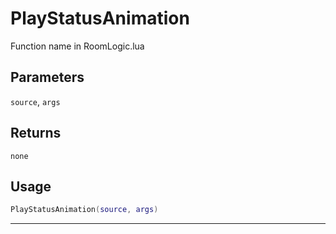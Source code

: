 # PlayStatusAnimation
Function name in RoomLogic.lua
## Parameters
`source`, `args`
## Returns
`none`
## Usage
```lua
PlayStatusAnimation(source, args)
```
---
